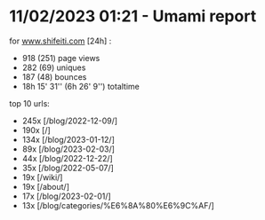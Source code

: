 # 11/02/2023 01:21 - Umami report
for www.shifeiti.com [24h] :

 - 918 (251) page views
 - 282 (69) uniques
 - 187 (48) bounces
 - 18h 15' 31'' (6h 26' 9'') totaltime


top 10 urls:
 - 245x [/blog/2022-12-09/]
 - 190x [/]
 - 134x [/blog/2023-01-12/]
 - 89x [/blog/2023-02-03/]
 - 44x [/blog/2022-12-22/]
 - 35x [/blog/2022-05-07/]
 - 19x [/wiki/]
 - 19x [/about/]
 - 17x [/blog/2023-02-01/]
 - 13x [/blog/categories/%E6%8A%80%E6%9C%AF/]


